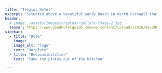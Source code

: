 ```yaml
---
title: "Treglos Hotel"
excerpt: "Situated above a beautiful sandy beach in North Cornwall that is renowned as a surfers paradise."
header:
  # image: /assets/images/unsplash-gallery-image-2.jpg
  teaser: https://www.goodhotelguide.com/wp-content/uploads/2016/06/2009-12-29-treglos-entrance-538x357.jpg
sidebar:
  - title: "Role"
    image: 
    image_alt: "logo"
    text: "Hotplate"
  - title: "Responsibilities"
    text: "Take the plates out of the kitchen"

---
```

